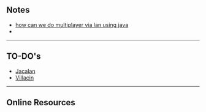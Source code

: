 ## Notes
- [how can we do multiplayer via lan using java](collection%2Fgpt_how_to_servers.md)
- 
---
## TO-DO's
- [Jacalan](collection%2Ftodo_list_jacalan.md)
- [Villacin](collection%2Ftodo_list_villacin.md)

---
## Online Resources